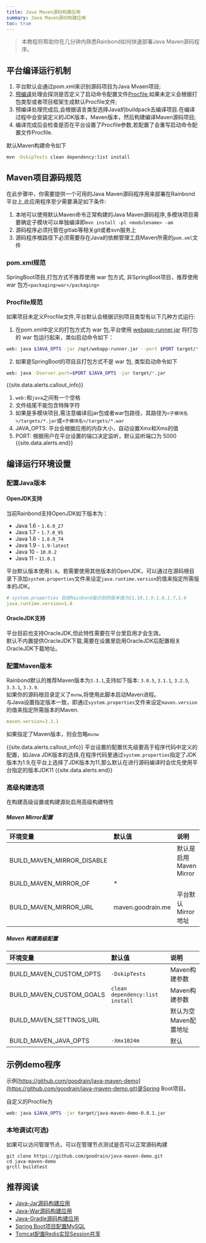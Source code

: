 ```yaml
---
title: Java Maven源码构建应用
summary: Java Maven源码构建应用
toc: true
---
```


> 本教程将帮助你在几分钟内熟悉Rainbond如何快速部署Java Maven源码程序。

## 平台编译运行机制

1. 平台默认会通过pom.xml来识别源码项目为Java Mvaen项目;
2. [预编译](../../../operation-manual/source-builder/principle/builder.html)处理会探测是否定义了启动命令配置文件[Procfile](./etc/procfile.html),如果未定义会根据打包类型或者项目框架生成默认Procfile文件;
3. 预编译处理完成后,会根据语言类型选择Java的buildpack去编译项目.在编译过程中会安装定义的JDK版本，Maven版本，然后构建编译Maven源码项目;
4. 编译完成后会检查是否在平台设置了Procfile参数,若配置了会重写启动命令配置文件Procfile.

默认Maven构建命令如下

```bash
mvn -DskipTests clean dependency:list install
```

## Maven项目源码规范

在此步骤中，你需要提供一个可用的Java Maven源码程序用来部署在Rainbond平台上,此应用程序至少需要满足如下条件:

1. 本地可以使用默认Maven命令正常构建的Java Maven源码程序,多模块项目需要确定子模块可以单独编译即`mvn install -pl <modulename> -am`
2. 源码程序必须托管在gitlab等相关git或者svn服务上
3. 源码程序根路径下必须需要存在Java的依赖管理工具Maven所需的`pom.xml`文件 

### pom.xml规范

SpringBoot项目,打包方式不推荐使用 war 包方式, 非SpringBoot项目，推荐使用 war 包方`<packaging>war</packaging>`

### Procfile规范

如果项目未定义Procfile文件,平台默认会根据识别项目类型有以下几种方式运行:

1. 在pom.xml中定义的打包方式为 war 包,平台使用 [webapp-runner.jar](https://github.com/jsimone/webapp-runner) 将打包的 war 包运行起来，类似启动命令如下：

```bash
web: java $JAVA_OPTS -jar /opt/webapp-runner.jar --port $PORT target/*.war
```

2. 如果是SpringBoot的项目且打包方式不是 war 包, 类型启动命令如下

```bash
web: java -Dserver.port=$PORT $JAVA_OPTS -jar target/*.jar
```

{{site.data.alerts.callout_info}}
1. `web:`和`java`之间有一个空格
2. 文件结尾不能包含特殊字符
3. 如果是多模块项目,需注意编译后jar包或者war包路径，其路径为`<子模块名>/targets/*.jar`或`<子模块名>/targets/*.war`  
4. JAVA_OPTS: 平台会根据应用的内存大小，自动设置Xmx和Xms的值
5. PORT: 根据用户在平台设置的端口决定监听，默认监听端口为 5000
{{site.data.alerts.end}}


## 编译运行环境设置

### 配置Java版本

#### OpenJDK支持

当前Rainbond支持OpenJDK如下版本为：

- Java 1.6 - `1.6.0_27`
- Java 1.7 - `1.7.0_95`
- Java 1.8 - `1.8.0_74`
- Java 1.9 - `1.9-latest`
- Java 10  - `10.0.2`
- Java 11  - `11.0.1`

平台默认版本使用`1.8`。若需要使用其他版本的OpenJDK，可以通过在源码根目录下添加`system.properties`文件来设定`java.runtime.version`的值来指定所需版本的JDK。

```yaml
# system.properties 目前Rainbond能识别的版本值为11,10,1.9,1.8,1.7,1.6
java.runtime.version=1.8
```

#### OracleJDK支持

平台目前也支持OracleJDK,但此特性需要在平台里启用才会生效。  
默认不内置提供OracleJDK下载,需要在设置里启用OracleJDK后配置相关OracleJDK下载地址。

### 配置Maven版本

Rainbond默认的推荐Maven版本为`3.3.1`,支持如下版本: `3.0.5`, `3.1.1`, `3.2.5`, `3.3.1`, `3.3.9`.    
如果你的源码根目录定义了`mvnw`,将使用此脚本启动Maven进程。  
与Java设置指定版本一致，即通过`system.properties`文件来设定`maven.version`的值来指定所需版本的Maven.  

```yaml
maven.version=3.3.1
```

如果指定了Maven版本，则会忽略`mvnw`

{{site.data.alerts.callout_info}}
平台设置的配置优先级要高于程序代码中定义的配置，如Java JDK版本的选择,在程序代码里通过`system.properties`指定了JDK版本为1.9,在平台上选择了JDK版本为11,那么默认在进行源码编译时会优先使用平台指定的版本JDK11
{{site.data.alerts.end}}

### 高级构建选项

在构建高级设置或构建源处启用高级构建特性

##### Maven Mirror配置

| 环境变量     | 默认值        | 说明                     |
| :------- | :----------- | :----------------------- |
| BUILD_MAVEN_MIRROR_DISABLE   |         | 默认是启用Maven Mirror                    |
| BUILD_MAVEN_MIRROR_OF | * |                      |mirrorOf值
| BUILD_MAVEN_MIRROR_URL | maven.goodrain.me |  平台默认Mirror地址                    |

##### Maven 构建高级配置

| 环境变量     | 默认值        | 说明                     |
| :------- | :----------- | :----------------------- |
| BUILD_MAVEN_CUSTOM_OPTS| `-DskipTests`| Maven构建参数|
| BUILD_MAVEN_CUSTOM_GOALS|`clean dependency:list install`|Maven构建参数|
| BUILD_MAVEN_SETTINGS_URL||默认为空Maven配置地址|
| BUILD_MAVEN_JAVA_OPTS|`-Xmx1024m`|默认|


## 示例demo程序

示例[https://github.com/goodrain/java-maven-demo](https://github.com/goodrain/java-maven-demo.git)是Spring Boot项目。

自定义的Procfile为

```bash
web: java $JAVA_OPTS -jar target/java-maven-demo-0.0.1.jar
```

### 本地调试(可选)

如果可以访问管理节点，可以在管理节点测试是否可以正常源码构建

```git
git clone https://github.com/goodrain/java-maven-demo.git
cd java-maven-demo
grctl buildtest
```

## 推荐阅读

- [Java-Jar源码构建应用](./java-jar.html)
- [Java-War源码构建应用](./java-jar.html)
- [Java-Gradle源码构建应用](./java-jar.html)
- [Spring Boot项目配置MySQL](./java/spring-boot-mysql.html)
- [Tomcat配置Redis实现Session共享](./java/tomcat-redis-session.html)

<!--

## 构建高级选项配置

默认平台 Java-Maven 源码构建Buildpack支持如下参数选项,进行源码构建高级配置设定，可以根据自己需求在环境变量里设置,构建时生效.

| 环境变量     | 默认值        | 说明                     |
| :------- | :----------- | :----------------------- |
| BUILD_PROCFILE   |  默认为空     | 配置此值构建时会重写源码中的Procfile |
| BUILD_MAVEN_MIRROR_DISABLE   | 默认为空        | 启用Maven Mirror                    |
| BUILD_MAVEN_MIRROR_OF | * |                      |
| BUILD_MAVEN_MIRROR_URL | maven.goodrain.me |  平台默认Mirror地址                    |
| BUILD_MAVEN_CUSTOM_OPTS| `-DskipTests`| Maven构建参数|
| BUILD_MAVEN_CUSTOM_GOALS|`clean dependency:list install`|Maven构建参数|
| BUILD_MAVEN_SETTINGS_URL|默认为空|Maven配置地址|
| BUILD_MAVEN_JAVA_OPTS| `-Xmx1024m` ||
| BUILD_ENABLE_ORACLEJDK| 默认为空|启用ORACLEJDK|
| BUILD_ORACLEJDK_URL|默认为空|ORACLEJDK下载路径|


-->